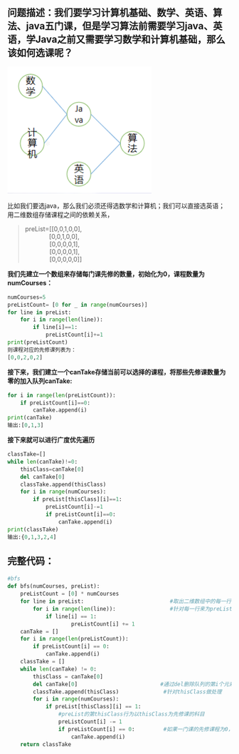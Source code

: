 ## 问题描述：我们要学习计算机基础、数学、英语、算法、java五门课，但是学习算法前需要学习java、英语，学Java之前又需要学习数学和计算机基础，那么该如何选课呢？
![image_one](../images/image_one.PNG)

比如我们要选java，那么我们必须还得选数学和计算机；我们可以直接选英语；
用二维数组存储课程之间的依赖关系，

> preList=[[0,0,1,0,0],  
 >    &ensp;&ensp;&ensp;&ensp; &ensp; &ensp;     [0,0,1,0,0],  
   >     &ensp; &ensp; &ensp; &ensp; &ensp;  [0,0,0,0,1],  
   >     &ensp; &ensp; &ensp; &ensp; &ensp;  [0,0,0,0,1],  
   >     &ensp; &ensp; &ensp; &ensp; &ensp;  [0,0,0,0,0]]
         
**我们先建立一个数组来存储每门课先修的数量，初始化为0，课程数量为numCourses：**

```python
numCourses=5
preListCount= [0 for _ in range(numCourses)]
for line in preList:
    for i in range(len(line)):
        if line[i]==1:
            preListCount[i]+=1
print(preListCount)
则课程对应的先修课列表为：
[0,0,2,0,2]
```
   **接下来，我们建立一个canTake存储当前可以选择的课程，将那些先修课数量为零的加入队列canTake:**
   

```python
for i in range(len(preListCount)):
    if preListCount[i]==0:
        canTake.append(i)
print(canTake)
输出:[0,1,3]
```
**接下来就可以进行广度优先遍历**

```python
classTake=[]
while len(canTake)!=0:
    thisClass=canTake[0]
    del canTake[0]
    classTake.append(thisClass)
    for i in range(numCourses):
        if preList[thisClass][i]==1:
            preListCount[i]-=1
            if preListCount[i]==0:
                canTake.append(i)
print(classTake)
输出:{0,1,3,2,4]

```

## 完整代码：

```python
#bfs
def bfs(numCourses, preList):
	preListCount = [0] * numCourses
	for line in preList:                           #取出二维数组中的每一行
		for i in range(len(line)):                 #针对每一行来为preListCount赋值
			if line[i] == 1:
					preListCount[i] += 1
	canTake = []
	for i in range(len(preListCount)):
		if preListCount[i] == 0:
			canTake.append(i)
	classTake = []
	while len(canTake) != 0:
		thisClass = canTake[0]
		del canTake[0]                          #通过del删除队列的第i个元素
		classTake.append(thisClass)              #针对thisClass做处理
		for i in range(numCourses):
			if preList[thisClass][i] == 1:
				#preList的第thisClass行为以thisClass为先修课的科目
				preListCount[i] -= 1
				if preListCount[i] == 0:         #如果一门课的先修课程为0，就将其加入队列
					canTake.append(i)
	return classTake
